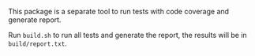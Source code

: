 This package is a separate tool to run tests with code coverage and generate report.

Run `build.sh` to run all tests and generate the report, the results will be in `build/report.txt`.
